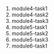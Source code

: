 1. module4-task1
2. module4-task2
3. module4-task3
4. module5-task1
5. module5-task2
6. module5-task3
7. module6-task1
